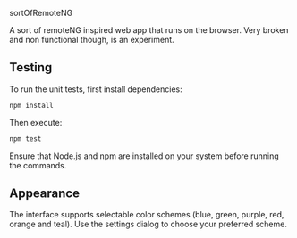 sortOfRemoteNG

A sort of remoteNG inspired web app that runs on the browser. Very broken and non functional though, is an experiment.

## Testing


To run the unit tests, first install dependencies:

```bash
npm install
```

Then execute:

```bash
npm test
```

Ensure that Node.js and npm are installed on your system before running the commands.

## Appearance

The interface supports selectable color schemes (blue, green, purple, red, orange and teal). Use the settings dialog to choose your preferred scheme.
